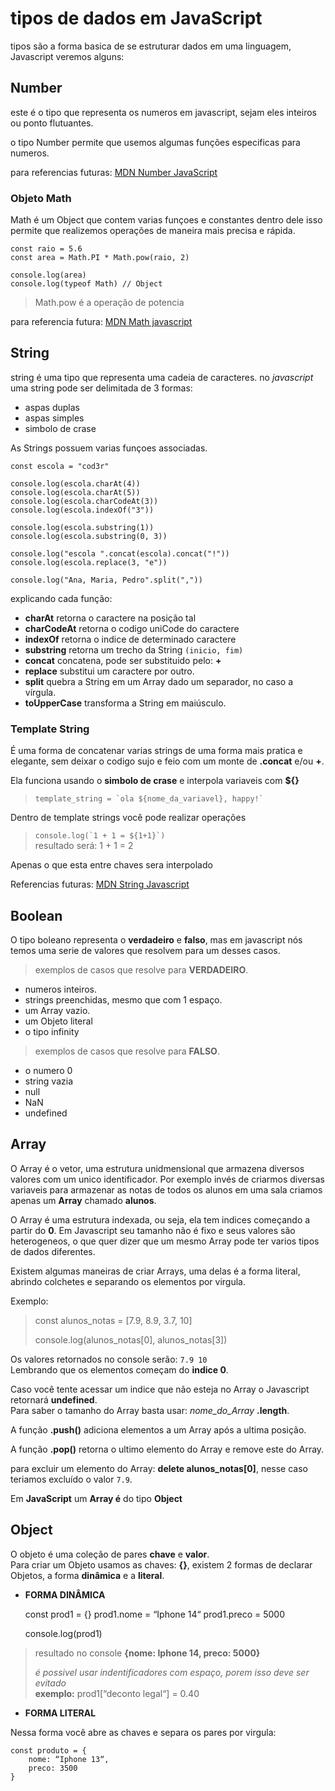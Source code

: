 # tipos de dados em JavaScript

tipos são a forma basica de se estruturar dados em uma linguagem, Javascript veremos alguns:

## Number

este é o tipo que representa os numeros em javascript, sejam eles inteiros ou ponto flutuantes.  

o tipo Number permite que usemos algumas funções especificas para numeros.

para referencias futuras: [MDN Number JavaScript](https://developer.mozilla.org/en-US/docs/Web/JavaScript/Reference/Global_Objects/Number)

### Objeto Math

Math é um Object que contem varias funçoes e constantes dentro dele isso permite que realizemos operações de maneira mais precisa e rápida.

    const raio = 5.6
    const area = Math.PI * Math.pow(raio, 2)

    console.log(area)
    console.log(typeof Math) // Object

> Math.pow é a operação de potencia

para referencia futura: [MDN Math javascript](https://developer.mozilla.org/pt-BR/docs/Web/JavaScript/Reference/Global_Objects/Math)

## String

string é uma tipo que representa uma cadeia de caracteres. no *javascript* uma string pode ser delimitada de 3 formas:

- aspas duplas
- aspas simples
- simbolo de crase

As Strings possuem varias funçoes associadas.

    const escola = "cod3r"

    console.log(escola.charAt(4))
    console.log(escola.charAt(5))
    console.log(escola.charCodeAt(3))
    console.log(escola.indexOf("3"))

    console.log(escola.substring(1))
    console.log(escola.substring(0, 3))

    console.log("escola ".concat(escola).concat("!"))
    console.log(escola.replace(3, "e"))

    console.log("Ana, Maria, Pedro".split(","))

explicando cada função:

- **charAt** retorna o caractere na posição tal
- **charCodeAt** retorna o codigo uniCode do caractere
- **indexOf** retorna o indice de determinado caractere
- **substring** retorna um trecho da String `(inicio, fim)`
- **concat** concatena, pode ser substituido pelo: **+**
- **replace** substitui um caractere por outro.
- **split** quebra a String em um Array dado um separador, no caso a vírgula.
- **toUpperCase** transforma a String em maiúsculo.

### Template String

É uma forma de concatenar varias strings de uma forma mais pratica e elegante, sem deixar o codigo sujo e feio com um monte de **.concat** e/ou **+**.

Ela funciona usando o **simbolo de crase** e interpola variaveis com **${}**

>``template_string = `ola ${nome_da_variavel}, happy!` ``

Dentro de template strings você pode realizar operações

>`` console.log(`1 + 1 = ${1+1}`) ``  
> resultado será: 1 + 1 = 2

Apenas o que esta entre chaves sera interpolado

Referencias futuras: [MDN String Javascript](https://developer.mozilla.org/pt-BR/docs/Web/JavaScript/Reference/Global_Objects/String)

## Boolean

O tipo boleano representa o **verdadeiro** e **falso**, mas em javascript nós temos uma serie de valores que resolvem para um desses casos.

> exemplos de casos que resolve para **VERDADEIRO**.

- numeros inteiros.
- strings preenchidas, mesmo que com 1 espaço.
- um Array vazio.
- um Objeto literal
- o tipo infinity

> exemplos de casos que resolve para **FALSO**.

- o numero 0
- string vazia
- null
- NaN
- undefined

## Array

O Array é o vetor, uma estrutura unidmensional que armazena diversos valores com um unico identificador. Por exemplo invés de criarmos diversas variaveis para armazenar as notas de todos os alunos em uma sala criamos apenas um **Array** chamado **alunos**.

O Array é uma estrutura indexada, ou seja, ela tem indices começando a partir do **0**. Em Javascript seu tamanho não é fixo e seus valores são heterogeneos, o que quer dizer que um mesmo Array pode ter varios tipos de dados diferentes.

Existem algumas maneiras de criar Arrays, uma delas é a forma literal, abrindo colchetes e separando os elementos por virgula.

Exemplo:  
> const alunos_notas = [7.9, 8.9, 3.7, 10]  
>
> console.log(alunos_notas[0], alunos_notas[3])

Os valores retornados no console serão: `7.9 10`  
Lembrando que os elementos começam do **indice 0**.

Caso você tente acessar um indice que não esteja no Array o Javascript retornará **undefined**.  
Para saber o tamanho do Array basta usar: *nome_do_Array* **.length**.

A função **.push()** adiciona elementos a um Array após a ultima posição.  

A função **.pop()** retorna o ultimo elemento do Array e remove este do Array.

para excluir um elemento do Array: **delete alunos_notas[0]**,
nesse caso teriamos excluído o valor `7.9`.

Em **JavaScript** um **Array é** do tipo **Object**

## Object

O objeto é uma coleção de pares **chave** e **valor**.  
Para criar um Objeto usamos as chaves: **{}**, existem 2 formas de declarar Objetos, a forma **dinâmica** e a **literal**.

- **FORMA DINÂMICA**

    const prod1 = {}
    prod1.nome = “Iphone 14“
    prod1.preco = 5000

    console.log(prod1)

> resultado no console
> **{nome: Iphone 14, preco: 5000}**
>
> *é possivel usar indentificadores com espaço, porem isso deve ser evitado*  
> **exemplo:** prod1[“deconto legal“] = 0.40

- **FORMA LITERAL**

Nessa forma você abre as chaves e separa os pares por virgula:

    const produto = {
        nome: “Iphone 13“,
        preco: 3500
    }
